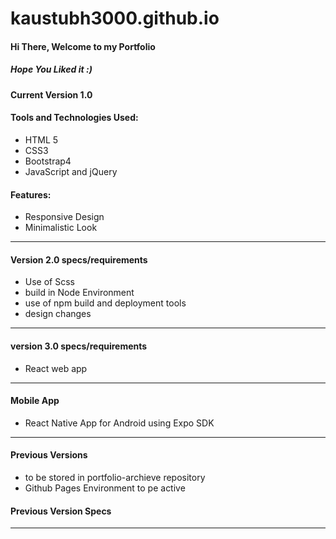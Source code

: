 # kaustubh3000.github.io

#### Hi There, Welcome to my Portfolio
##### Hope You Liked it :)

#### Current Version 1.0

#### Tools and Technologies Used:
- HTML 5
- CSS3
- Bootstrap4
- JavaScript and jQuery

#### Features:
- Responsive Design
- Minimalistic Look

-----------------------------------------------
#### Version 2.0 specs/requirements
- Use of Scss
- build in Node Environment
- use of npm build and deployment tools
- design changes

---------------------------------------------------
#### version 3.0 specs/requirements
- React web app
---------------------------------------------------
#### Mobile App
- React Native App for Android using Expo SDK



------------------------------------------------
#### Previous Versions
- to be stored in portfolio-archieve repository
- Github Pages Environment to pe active

#### Previous Version Specs
-------------------------------------------------

